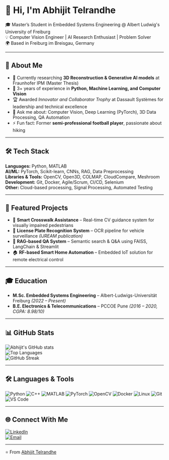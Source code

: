 # 👋 Hi, I'm Abhijit Telrandhe  

🎓 Master’s Student in Embedded Systems Engineering @ Albert Ludwig's University of Freiburg  
💡 Computer Vision Engineer | AI Research Enthusiast | Problem Solver  
🌍 Based in Freiburg im Breisgau, Germany  

---

## 🚀 About Me
- 🔭 Currently researching **3D Reconstruction & Generative AI models** at Fraunhofer IPM (Master Thesis)  
- 🌱 3+ years of experience in **Python, Machine Learning, and Computer Vision**  
- 🏆 Awarded *Innovator and Collaborator Trophy* at Dassault Systèmes for leadership and technical excellence  
- 💬 Ask me about: Computer Vision, Deep Learning (PyTorch), 3D Data Processing, QA Automation  
- ⚡ Fun fact: Former **semi-professional football player**, passionate about hiking  

---

## 🛠️ Tech Stack
**Languages:** Python, MATLAB  
**AI/ML:** PyTorch, Scikit-learn, CNNs, RAG, Data Preprocessing  
**Libraries & Tools:** OpenCV, Open3D, COLMAP, CloudCompare, Meshroom  
**Development:** Git, Docker, Agile/Scrum, CI/CD, Selenium  
**Other:** Cloud-based processing, Signal Processing, Automated Testing  

---

## 📌 Featured Projects
- 🦾 **Smart Crosswalk Assistance** – Real-time CV guidance system for visually impaired pedestrians  
- 🔎 **License Plate Recognition System** – OCR pipeline for vehicle surveillance *(IJREAM publication)*  
- 📄 **RAG-based QA System** – Semantic search & Q&A using FAISS, LangChain & Streamlit  
- 🏠 **RF-based Smart Home Automation** – Embedded IoT solution for remote electrical control  

---

## 🎓 Education
- **M.Sc. Embedded Systems Engineering** – Albert-Ludwigs-Universität Freiburg *(2022 – Present)*  
- **B.E. Electronics & Telecommunications** – PCCOE Pune *(2016 – 2020, CGPA: 8.98/10)*  

---

## 📊 GitHub Stats
![Abhijit's GitHub stats](https://github-readme-stats.vercel.app/api?username=abhijittelrandhe&show_icons=true&theme=tokyonight)  
![Top Languages](https://github-readme-stats.vercel.app/api/top-langs/?username=abhijittelrandhe&layout=compact&theme=tokyonight)  
![GitHub Streak](https://github-readme-streak-stats.herokuapp.com/?user=abhijittelrandhe&theme=tokyonight)  

---

## 🛠️ Languages & Tools
![Python](https://img.shields.io/badge/Python-3776AB?style=for-the-badge&logo=python&logoColor=white)
![C++](https://img.shields.io/badge/C++-00599C?style=for-the-badge&logo=cplusplus&logoColor=white)
![MATLAB](https://img.shields.io/badge/MATLAB-0076A8?style=for-the-badge&logo=mathworks&logoColor=white)
![PyTorch](https://img.shields.io/badge/PyTorch-EE4C2C?style=for-the-badge&logo=pytorch&logoColor=white)
![OpenCV](https://img.shields.io/badge/OpenCV-5C3EE8?style=for-the-badge&logo=opencv&logoColor=white)
![Docker](https://img.shields.io/badge/Docker-2496ED?style=for-the-badge&logo=docker&logoColor=white)
![Linux](https://img.shields.io/badge/Linux-FCC624?style=for-the-badge&logo=linux&logoColor=black)
![Git](https://img.shields.io/badge/Git-F05032?style=for-the-badge&logo=git&logoColor=white)
![VS Code](https://img.shields.io/badge/VS%20Code-007ACC?style=for-the-badge&logo=visualstudiocode&logoColor=white)

---

## 🌐 Connect With Me
[![LinkedIn](https://img.shields.io/badge/LinkedIn-blue?style=flat&logo=linkedin)](https://www.linkedin.com/in/abhijit-telrandhe-440027182/)  
[![Email](https://img.shields.io/badge/Email-Contact-red?style=flat&logo=gmail)](mailto:abhijittelrandhe@gmail.com)  

---
⭐️ From [Abhijit Telrandhe](https://github.com/abhijittelrandhe)
